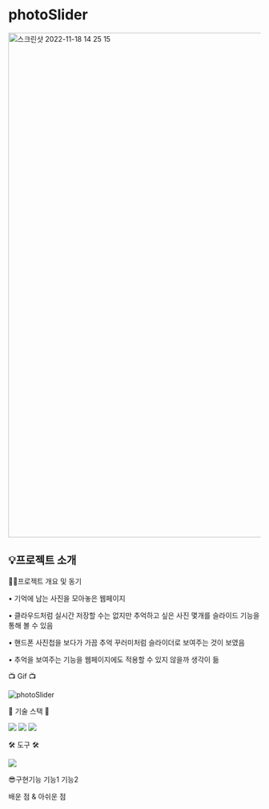 # photoSlider
<img width="1006" alt="스크린샷 2022-11-18 14 25 15" src="https://user-images.githubusercontent.com/62044613/202627104-b83081d5-ecc3-4446-ae32-284a4c83bc19.png">

<h2>💡프로젝트 소개</h2>

✍🏻프로젝트 개요 및 동기 

• 기억에 남는 사진을 모아놓은 웹페이지

• 클라우드처럼 실시간 저장할 수는 없지만 추억하고 싶은 사진 몇개를 슬라이드 기능을 통해 볼 수 있음

• 핸드폰 사진첩을 보다가 가끔 추억 꾸러미처럼 슬라이더로 보여주는 것이 보였음 

• 추억을 보여주는 기능을 웹페이지에도 적용할 수 있지 않을까 생각이 듦


📺 Gif 📺</br>

![photoSlider](https://user-images.githubusercontent.com/62044613/202618708-f0e27855-c7c3-478a-aeb0-357b3edc26af.gif)

🎀 기술 스택 🎀 

<img src="https://img.shields.io/badge/HTML5-E34F26?style=flat-square&logo=html5&logoColor=white"/> <img src="https://img.shields.io/badge/CSS3-1572B6?style=flat-square&logo=css3&logoColor=white"/> <img src="https://img.shields.io/badge/JavaScript-F7DF1E?style=flat-square&logo=javascript&logoColor=white"/> 

🛠 도구 🛠 

<img src="https://img.shields.io/badge/Visual Studio Code-007ACC?style=flat-square&logo=visualstudiocode&logoColor=white"/>

😎구현기능
기능1
기능2

배운 점 & 아쉬운 점 


